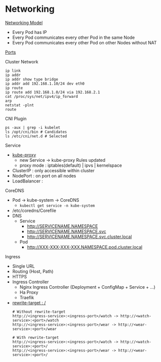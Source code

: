 # Networking

[Networking Model](https://kubernetes.io/docs/concepts/cluster-administration/networking/#how-to-implement-the-kubernetes-networking-model)
- Every Pod has IP
- Every Pod communicates every other Pod in the same Node
- Every Pod communicates every other Pod on other Nodes without NAT

[Ports](https://kubernetes.io/ko/docs/reference/networking/ports-and-protocols/#%EC%BB%A8%ED%8A%B8%EB%A1%A4-%ED%94%8C%EB%A0%88%EC%9D%B8)

Cluster Network
```
ip link
ip addr
ip addr show type bridge
ip addr add 192.168.1.10/24 dev eth0
ip route
ip route add 192.168.1.0/24 via 192.168.2.1
cat /proc/sys/net/ipv4/ip_forward
arp
netstat -plnt
route
```

CNI Plugin
```
ps -aux | grep -i kubelet
ls /opt/cni/bin # Candidates
ls /etc/cni/net.d # Selected
```

Service
- [kube-proxy](https://kubernetes.io/docs/reference/command-line-tools-reference/kube-proxy/)
    - new Service -> kube-proxy Rules updated
    - proxy mode : iptables(default) | ipvs | kernelspace
- ClusterIP : only accessible within cluster
- NodePort : on port on all nodes
- LoadBalancer : 

CoreDNS
- Pod -> kube-system -> CoreDNS
    - `kubectl get service -n kube-system`
- /etc/coredns/Corefile
- DNS
    - Service
        - http://SERVICENAME.NAMESPACE
        - http://SERVICENAME.NAMESPACE.svc
        - http://SERVICENAME.NAMESPACE.svc.cluster.local
    - Pod
        - http://XXX-XXX-XXX-XXX.NAMESPACE.pod.cluster.local

Ingress
- Single URL
- Routing (Host, Path)
- HTTPS
- Ingress Controller
    - Nginx Ingress Controller (Deployment + ConfigMap + Service + ...)
    - Ha Proxy
    - Traefik
- [rewrite-target : /](https://kubernetes.github.io/ingress-nginx/examples/rewrite/)
    ```
    # Without rewrite-target
    http://<ingress-service>:<ingress-port>/watch -> http://<watch-service>:<port>/watch
    http://<ingress-service>:<ingress-port>/wear -> http://<wear-service>:<port>/wear

    # With rewrite-target
    http://<ingress-service>:<ingress-port>/watch -> http://<watch-service>:<port>/
    http://<ingress-service>:<ingress-port>/wear -> http://<wear-service>:<port>/
    ```